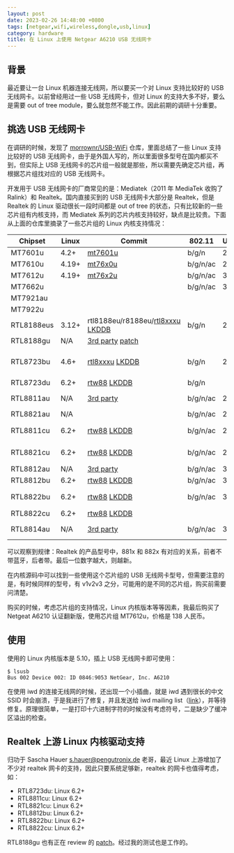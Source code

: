 ```yaml
---
layout: post
date: 2023-02-26 14:48:00 +0800
tags: [netgear,wifi,wireless,dongle,usb,linux]
category: hardware
title: 在 Linux 上使用 Netgear A6210 USB 无线网卡
---
```


## 背景

最近要让一台 Linux 机器连接无线网，所以要买一个对 Linux 支持比较好的 USB 无线网卡。以前曾经用过一些 USB 无线网卡，但对 Linux 的支持大多不好，要么是需要 out of tree module，要么就忽然不能工作。因此前期的调研十分重要。

## 挑选 USB 无线网卡

在调研的时候，发现了 [morrownr/USB-WiFi](https://github.com/morrownr/USB-WiFi) 仓库，里面总结了一些 Linux 支持比较好的 USB 无线网卡，由于是外国人写的，所以里面很多型号在国内都买不到，但实际上 USB 无线网卡的芯片组一般就是那些，所以需要先确定芯片组，再根据芯片组找对应的 USB 无线网卡。

开发用于 USB 无线网卡的厂商常见的是：Mediatek（2011 年 MediaTek 收购了 Ralink）和 Realtek。国内直接买到的 USB 无线网卡大部分是 Realtek，但是 Realtek 的 Linux 驱动很长一段时间都是 out of tree 的状态，只有比较新的一些芯片组有内核支持，而 Mediatek 系列的芯片内核支持较好，缺点是比较贵。下面从上面的仓库里摘录了一些芯片组的 Linux 内核支持情况：

| Chipset    | Linux | Commit                                                                                                                                                                   | 802.11   | USB | Bluetooth | Package | Links                                                                                                                                                                                        |
|------------|-------|--------------------------------------------------------------------------------------------------------------------------------------------------------------------------|----------|-----|-----------|---------|----------------------------------------------------------------------------------------------------------------------------------------------------------------------------------------------|
| MT7601u    | 4.2+  | [mt7601u](https://github.com/torvalds/linux/commit/c869f77d6abb5d5f9f2f1a661d5c53862a9cad34)                                                                             | b/g/n    | 2.0 | N/A       |         | [Official](https://www.mediatek.cn/products/broadband-wifi/mt7601u)                                                                                                                          |
| MT7610u    | 4.19+ | [mt76x0u](https://github.com/torvalds/linux/commit/ff69c75ee5392320ab3a8dd01db46d3cd097eb46)                                                                             | b/g/n/ac | 2.0 | N/A       |         | [Official](https://www.mediatek.cn/products/broadband-wifi/mt7610u)                                                                                                                          |
| MT7612u    | 4.19+ | [mt76x2u](https://github.com/torvalds/linux/commit/ee676cd5017c5f71b8aac1f2d1016ba0f6e4f348)                                                                             | b/g/n/ac | 3.0 | 4.0       |         | [Official](https://www.mediatek.cn/products/broadband-wifi/mt7612u)                                                                                                                          |
| MT7662u    |       |                                                                                                                                                                          | b/g/n/ac | 3.0 | 4.0       |         | [Official](https://www.mediatek.cn/products/broadband-wifi/mt7662u)                                                                                                                          |
| MT7921au   |       |                                                                                                                                                                          |          |     |           |         |                                                                                                                                                                                              |
| MT7922u    |       |                                                                                                                                                                          |          |     |           |         |                                                                                                                                                                                              |
| RTL8188eus | 3.12+ | rtl8188eu/r8188eu/[rtl8xxxu](https://github.com/torvalds/linux/commit/3dfb8e844fa30cceb4b810613e2c35f628eb3e70) [LKDDB](https://cateee.net/lkddb/web-lkddb/R8188EU.html) | b/g/n    | 2.0 | N/A       | QFN-46  | [Official](https://www.realtek.com/en/products/communications-network-ics/item/rtl8188eus)                                                                                                   |
| RTL8188gu  | N/A   | [3rd party](https://github.com/McMCCRU/rtl8188gu) [patch](https://patchwork.kernel.org/project/linux-wireless/patch/5a9a264d-a59b-0d91-04f0-e5b38e6aaea0@gmail.com/)     |          |     |           |         |                                                                                                                                                                                              |
| RTL8723bu  | 4.6+  | [rtl8xxxu](https://github.com/torvalds/linux/commit/35a741febfae3cfc2a27d3b4935e255585ecfd81) [LKDDB](https://cateee.net/lkddb/web-lkddb/RTL8XXXU.html)                  | b/g/n    | 2.0 | 4.0       | QFN-56  | [USB 0bda:b720](https://linux-hardware.org/?id=usb:0bda-b720)，[Official](https://www.realtek.com/en/products/communications-network-ics/item/rtl8723bu)                                     |
| RTL8723du  | 6.2+  | [rtw88](https://github.com/torvalds/linux/commit/87caeef032fc3921bc866ad7becb6ed51aa8b27b) [LKDDB](https://cateee.net/lkddb/web-lkddb/RTW88_8723DU.html)                 | b/g/n    |     | 4.2       | QFN-48  | [Official](https://www.realtek.com/en/products/communications-network-ics/item/rtl8723du)                                                                                                    |
| RTL8811au  | N/A   | [3rd party](https://docs.alfa.com.tw/Support/Linux/RTL8811AU/)                                                                                                           | b/g/n/ac | 2.0 | N/A       | QFN-56  | [Official](https://www.realtek.com/en/products/communications-network-ics/item/rtl8811au) [Datasheet](https://datasheet.lcsc.com/lcsc/2205121200_Realtek-Semicon-RTL8811AU-CG_C3013607.pdf)  |
| RTL8821au  | N/A   |                                                                                                                                                                          | b/g/n/ac | 2.0 | 4.0       | QFN-56  | [Official](https://www.realtek.com/en/products/communications-network-ics/item/rtl8821au)                                                                                                    |
| RTL8811cu  | 6.2+  | [rtw88](https://github.com/torvalds/linux/commit/aff5ffd718de23cb8603f2e229204670e2644334) [LKDDB](https://cateee.net/lkddb/web-lkddb/RTW88_8821CU.html)                 | b/g/n/ac | 2.0 | N/A       | QFN-56  | [Official](https://www.realtek.com/en/products/communications-network-ics/item/rtl8811cu)，[Datasheet](https://datasheet.lcsc.com/lcsc/2302141730_Realtek-Semicon-RTL8811CU-CG_C2687136.pdf) |
| RTL8821cu  | 6.2+  | [rtw88](https://github.com/torvalds/linux/commit/aff5ffd718de23cb8603f2e229204670e2644334) [LKDDB](https://cateee.net/lkddb/web-lkddb/RTW88_8821CU.html)                 | b/g/n/ac | 2.0 | 4.2       | QFN-56  | [Official](https://www.realtek.com/en/products/communications-network-ics/item/rtl8821cu)，[Datasheet](https://datasheet.lcsc.com/lcsc/2202211630_Realtek-Semicon-RTL8821CU-CG_C2761145.pdf) |
| RTL8812au  | N/A   | [3rd party](https://docs.alfa.com.tw/Support/Linux/RTL8812AU/)                                                                                                           | b/g/n/ac | 3.0 | N/A       | QFN-76  | [Official](https://www.realtek.com/en/products/communications-network-ics/item/rtl8812au)                                                                                                    |
| RTL8812bu  | 6.2+  | [rtw88](https://github.com/torvalds/linux/commit/45794099f5e1d7abc5eb07e6eec7e1e5c6cb540d) [LKDDB](https://cateee.net/lkddb/web-lkddb/RTW88_8822BU.html)                 | b/g/n/ac | 3.0 | N/A       | TFBGA   | [Official](https://www.realtek.com/en/products/communications-network-ics/item/rtl8812bu)                                                                                                    |
| RTL8822bu  | 6.2+  | [rtw88](https://github.com/torvalds/linux/commit/45794099f5e1d7abc5eb07e6eec7e1e5c6cb540d) [LKDDB](https://cateee.net/lkddb/web-lkddb/RTW88_8822BU.html)                 | b/g/n/ac | 3.0 | 4.1       | TFBGA   | [Official](https://www.realtek.com/en/products/communications-network-ics/item/rtl8822bu)，[Datasheet](https://datasheet.lcsc.com/lcsc/2204071230_Realtek-Semicon-RTL8822BU-CG_C2803244.pdf) |
| RTL8822cu  | 6.2+  | [rtw88](https://github.com/torvalds/linux/commit/07cef03b8d44dee7488de3d1585387e603c78676) [LKDDB](https://cateee.net/lkddb/web-lkddb/RTW88_8822CU.html)                 |          |     |           |         |                                                                                                                                                                                              |
| RTL8814au  | N/A   | [3rd party](https://docs.alfa.com.tw/Support/Linux/RTL8814AU/)                                                                                                           | b/g/n/ac | 3.0 | N/A       | QFN-128 | [Official](https://www.realtek.com/en/products/communications-network-ics/item/rtl8814au)                                                                                                    |

可以观察到规律：Realtek 的产品型号中，881x 和 882x 有对应的关系，前者不带蓝牙，后者带。最后一位数字越大，则越新。

在内核源码中可以找到一些使用这个芯片组的 USB 无线网卡型号，但需要注意的是，有时候同样的型号，有 v1v2v3 之分，可能用的是不同的芯片组，购买前需要问清楚。

购买的时候，考虑芯片组的支持情况，Linux 内核版本等等因素，我最后购买了 Netgeat A6210 认证翻新版，使用芯片组 MT7612u，价格是 138 人民币。

## 使用

使用的 Linux 内核版本是 5.10，插上 USB 无线网卡即可使用：

```shell
$ lsusb
Bus 002 Device 002: ID 0846:9053 NetGear, Inc. A6210
```

在使用 iwd 的连接无线网的时候，还出现一个小插曲，就是 iwd 遇到很长的中文 SSID 时会崩溃，于是我进行了修复，并且发送给 iwd mailing list（[link](https://lore.kernel.org/iwd/20230226062526.3115588-1-c@jia.je/T/#u)），并等待修复。原理很简单，一是打印十六进制字符的时候没有考虑符号，二是缺少了缓冲区溢出的检查。

## Realtek 上游 Linux 内核驱动支持

归功于 Sascha Hauer <s.hauer@pengutronix.de> 老哥，最近 Linux 上游增加了不少对 realtek 网卡的支持，因此只要系统足够新，realtek 的网卡也值得考虑，如：

- RTL8723du: Linux 6.2+
- RTL8811cu: Linux 6.2+
- RTL8821cu: Linux 6.2+
- RTL8812bu: Linux 6.2+
- RTL8822bu: Linux 6.2+
- RTL8822cu: Linux 6.2+

RTL8188gu 也有正在 review 的 [patch](https://patchwork.kernel.org/project/linux-wireless/patch/5a9a264d-a59b-0d91-04f0-e5b38e6aaea0@gmail.com/)。经过我的测试也是工作的。